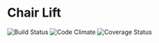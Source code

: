 # Chair Lift
![Build Status](https://codeship.com/projects/<822ec810-2ff0-0134-1854-0e4aa18abd32>/status?branch=master)
![Code Climate](https://codeclimate.com/github/<jbartholomewt>/<chair_lift>.png)
![Coverage Status](https://coveralls.io/repos/<jbartholomewt>/<chair_lift>/badge.png)
